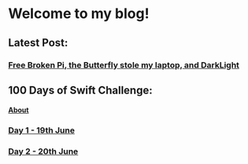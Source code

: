 # Welcome to my blog!

## Latest Post:
### [Free Broken Pi, the Butterfly stole my laptop, and DarkLight](https://noahthedev.xyz/blog/2020/06/04/free-broken-pi-the-butterfly-stole-my-laptop-and-darklight)

## 100 Days of Swift Challenge:
#### [About](https://noahthedev.xyz/blog/100swift/about)
### [Day 1 - 19th June](https://noahthedev.xyz/blog/100swift/06/19/day1)
### [Day 2 - 20th June](https://noahthedev.xyz/blog/100swift/06/20/day2)
